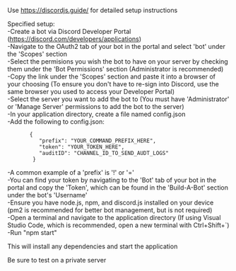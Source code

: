 Use https://discordjs.guide/ for detailed setup instructions<br>

Specified setup:<br>
  -Create a bot via Discord Developer Portal (https://discord.com/developers/applications)<br>
  -Navigate to the OAuth2 tab of your bot in the portal and select 'bot' under the 'Scopes' section<br>
  -Select the permisions you wish the bot to have on your server by checking them under the 'Bot Permissions' section (Administrator is recommended)<br>
  -Copy the link under the 'Scopes' section and paste it into a browser of your choosing (To ensure you don't have to re-sign into Discord, use the same browser you used to access your Developer Portal)<br>
  -Select the server you want to add the bot to (You must have 'Administrator' or 'Manage Server' permissions to add the bot to the server)<br>
  -In your application directory, create a file named config.json<br>
  -Add the following to config.json:
```
       {
          "prefix": "YOUR_COMMAND_PREFIX_HERE",
          "token": "YOUR_TOKEN_HERE",
          "auditID": "CHANNEL_ID_TO_SEND_AUDT_LOGS"
        }
```
  -A common example of a 'prefix' is '!' or '='<br>
  -You can find your token by navigating to the 'Bot' tab of your bot in the portal and copy the 'Token', which can be found in the 'Build-A-Bot' section under the bot's 'Username'<br>
  -Ensure you have node.js, npm, and discord.js installed on your device (pm2 is recommended for better bot management, but is not required)<br>
  -Open a terminal and navigate to the application directory (If using Visual Studio Code, which is recommended, open a new terminal with Ctrl+Shift+`)<br>
  -Run "npm start"

  This will install any dependencies and start the application

  Be sure to test on a private server
